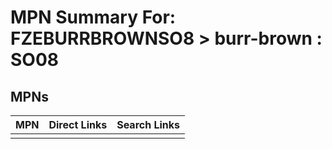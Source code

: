 



# MPN Summary For: FZEBURRBROWNSO8 > burr-brown : SO08

## MPNs
  

|MPN|Direct Links|Search Links|
| :--- | :--- | :--- |
||||

